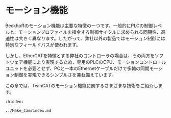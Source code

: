 # モーション機能

Beckhoffのモーション機能は主要な特徴の一つです。一般的にPLCの制御レベルと、モーションプロファイルを指令する制御サイクルに求められる同期性、高速性は大きく異なります。したがって、弊社以外の製品ではモーション制御には特別なフィールドバスが使われます。

しかし、EtherCATを特徴とする弊社のコントローラの場合は、その両方をソフトウェア機能により実現するため、専用のPLCのCPU、モーションコントロールユニットを必要とせず、PCと一本のEthernetケーブルだけで多軸の同期モーション制御を実現できるシンプルさを兼ね備えています。

この章では、TwinCATのモーション機能に関するさまざまな技術をご紹介します。

```{toctree}
:hidden:

../Make_Cam/index.md
```